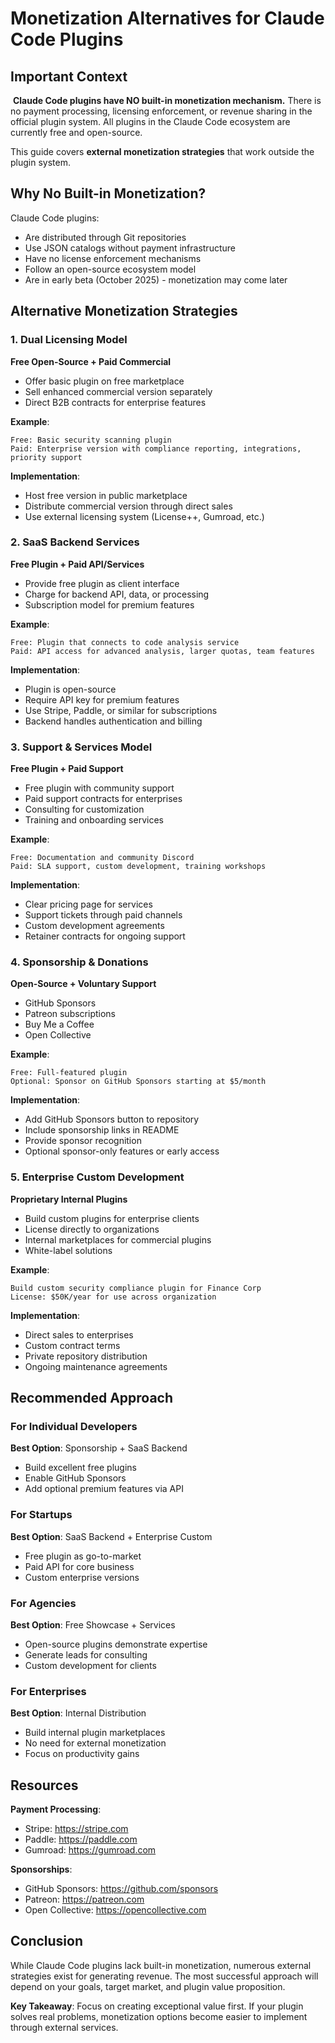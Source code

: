 # Monetization Alternatives for Claude Code Plugins

## Important Context

️ **Claude Code plugins have NO built-in monetization mechanism.** There is no payment processing, licensing enforcement, or revenue sharing in the official plugin system. All plugins in the Claude Code ecosystem are currently free and open-source.

This guide covers **external monetization strategies** that work outside the plugin system.

## Why No Built-in Monetization?

Claude Code plugins:
- Are distributed through Git repositories
- Use JSON catalogs without payment infrastructure
- Have no license enforcement mechanisms
- Follow an open-source ecosystem model
- Are in early beta (October 2025) - monetization may come later

## Alternative Monetization Strategies

### 1. Dual Licensing Model

**Free Open-Source + Paid Commercial**

- Offer basic plugin on free marketplace
- Sell enhanced commercial version separately
- Direct B2B contracts for enterprise features

**Example**:
```
Free: Basic security scanning plugin
Paid: Enterprise version with compliance reporting, integrations, priority support
```

**Implementation**:
- Host free version in public marketplace
- Distribute commercial version through direct sales
- Use external licensing system (License++, Gumroad, etc.)

### 2. SaaS Backend Services

**Free Plugin + Paid API/Services**

- Provide free plugin as client interface
- Charge for backend API, data, or processing
- Subscription model for premium features

**Example**:
```
Free: Plugin that connects to code analysis service
Paid: API access for advanced analysis, larger quotas, team features
```

**Implementation**:
- Plugin is open-source
- Require API key for premium features
- Use Stripe, Paddle, or similar for subscriptions
- Backend handles authentication and billing

### 3. Support & Services Model

**Free Plugin + Paid Support**

- Free plugin with community support
- Paid support contracts for enterprises
- Consulting for customization
- Training and onboarding services

**Example**:
```
Free: Documentation and community Discord
Paid: SLA support, custom development, training workshops
```

**Implementation**:
- Clear pricing page for services
- Support tickets through paid channels
- Custom development agreements
- Retainer contracts for ongoing support

### 4. Sponsorship & Donations

**Open-Source + Voluntary Support**

- GitHub Sponsors
- Patreon subscriptions
- Buy Me a Coffee
- Open Collective

**Example**:
```
Free: Full-featured plugin
Optional: Sponsor on GitHub Sponsors starting at $5/month
```

**Implementation**:
- Add GitHub Sponsors button to repository
- Include sponsorship links in README
- Provide sponsor recognition
- Optional sponsor-only features or early access

### 5. Enterprise Custom Development

**Proprietary Internal Plugins**

- Build custom plugins for enterprise clients
- License directly to organizations
- Internal marketplaces for commercial plugins
- White-label solutions

**Example**:
```
Build custom security compliance plugin for Finance Corp
License: $50K/year for use across organization
```

**Implementation**:
- Direct sales to enterprises
- Custom contract terms
- Private repository distribution
- Ongoing maintenance agreements

## Recommended Approach

### For Individual Developers

**Best Option**: Sponsorship + SaaS Backend
- Build excellent free plugins
- Enable GitHub Sponsors
- Add optional premium features via API

### For Startups

**Best Option**: SaaS Backend + Enterprise Custom
- Free plugin as go-to-market
- Paid API for core business
- Custom enterprise versions

### For Agencies

**Best Option**: Free Showcase + Services
- Open-source plugins demonstrate expertise
- Generate leads for consulting
- Custom development for clients

### For Enterprises

**Best Option**: Internal Distribution
- Build internal plugin marketplaces
- No need for external monetization
- Focus on productivity gains

## Resources

**Payment Processing**:
- Stripe: https://stripe.com
- Paddle: https://paddle.com
- Gumroad: https://gumroad.com

**Sponsorships**:
- GitHub Sponsors: https://github.com/sponsors
- Patreon: https://patreon.com
- Open Collective: https://opencollective.com

## Conclusion

While Claude Code plugins lack built-in monetization, numerous external strategies exist for generating revenue. The most successful approach will depend on your goals, target market, and plugin value proposition.

**Key Takeaway**: Focus on creating exceptional value first. If your plugin solves real problems, monetization options become easier to implement through external services.
